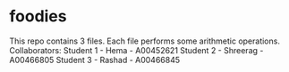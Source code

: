 # foodies
This repo contains 3 files. Each file performs some arithmetic operations. 
Collaborators:
Student 1 - Hema - A00452621
Student 2 - Shreerag - A00466805
Student 3 - Rashad - A00466845
